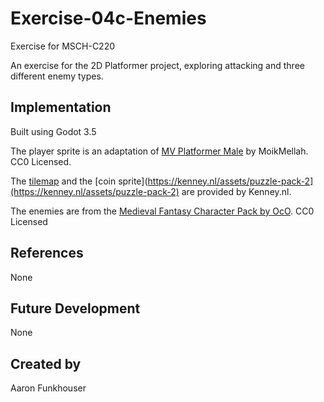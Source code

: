 # Exercise-04c-Enemies

Exercise for MSCH-C220

An exercise for the 2D Platformer project, exploring attacking and three different enemy types.

## Implementation

Built using Godot 3.5

The player sprite is an adaptation of [MV Platformer Male](https://opengameart.org/content/mv-platformer-male-32x64) by MoikMellah. CC0 Licensed.

The [tilemap](https://kenney.nl/assets/abstract-platformer) and the [coin sprite](https://kenney.nl/assets/puzzle-pack-2](https://kenney.nl/assets/puzzle-pack-2) are provided by Kenney.nl.

The enemies are from the [Medieval Fantasy Character Pack by OcO](https://oco.itch.io/medieval-fantasy-character-pack). CC0 Licensed

## References

None

## Future Development

None

## Created by 

Aaron Funkhouser

